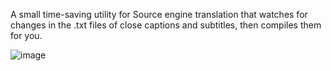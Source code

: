 A small time-saving utility for Source engine translation that watches for changes in the .txt files of close captions and subtitles, then compiles them for you.

![image](https://github.com/user-attachments/assets/a601b951-b3af-490f-8944-2b48eb16af92)
